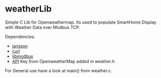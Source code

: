 # weatherLib

Simple C Lib for Openweathermap. 
Its used to populate SmartHome Display with Weather Data over Modbus TCP.

Dependencies:
 * [jansson](https://github.com/akheron/jansson)
 * [curl](https://github.com/curl/curl)
 * [libmodbus](https://github.com/stephane/libmodbus)
 * [API](https://openweathermap.org/api) Key from OpenweatherMap added in weather.h
 
For General use have a look at main() from weather.c.
